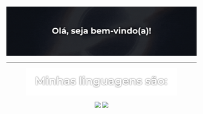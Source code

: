 <p align="center">
    <img src="https://raw.githubusercontent.com/Is4cz/Is4cz/main/gif1.gif">
</p>

---

<p align="center">
    <img src="https://github.com/Is4cz/Is4cz/blob/main/img.png?raw=true" width="400">
</p>

<p align="center">
    <img src="https://media2.dev.to/dynamic/image/width=1000,height=500,fit=cover,gravity=auto,format=auto/https%3A%2F%2Fdev-to-uploads.s3.amazonaws.com%2Fi%2Fpvz8vrkanfr4jr1q7nek.png" width="200">
    <img src="https://upload.wikimedia.org/wikipedia/commons/thumb/c/cf/Lua-Logo.svg/1200px-Lua-Logo.svg.png" width="100">
</p>
